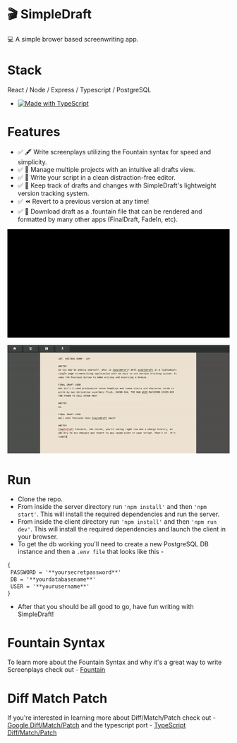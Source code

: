 # 🎬 SimpleDraft

💻 A simple brower based screenwriting app.

# Stack

React / Node / Express / Typescript / PostgreSQL
- [![Made with TypeScript](https://img.shields.io/badge/TypeScript-5-blue?logo=typescript&logoColor=white)](https://typescriptlang.org "Go to TypeScript homepage")

# Features

- ✅ 🖋️ Write screenplays utilizing the Fountain syntax for speed and simplicity.
- ✅ 📌 Manage multiple projects with an intuitive all drafts view.
- ✅ 📄 Write your script in a clean distraction-free editor.
- ✅ 📇 Keep track of drafts and changes with SimpleDraft's lightweight version tracking system.
- ✅ ⏪ Revert to a previous version at any time!
- ✅ 📜 Download draft as a .fountain file that can be rendered and formatted by many other apps (FinalDraft, FadeIn, etc).

![Gif demo 1](readmeAssets/simpleDraft1.gif)

![Gif demo 2](readmeAssets/simpleDraft2.gif)

# Run

* Clone the repo.
* From inside the server directory run ```'npm install'``` and then ```'npm start'```. This will install the required dependencies and run the server.
* From inside the client directory run ```'npm install'``` and then ```'npm run dev'```. This will install the required dependencies and launch the client in your browser.
* To get the db working you'll need to create a new PostgreSQL DB instance and then a ```.env file``` that looks like this -

```plaintext
{
 PASSWORD = '**yoursecretpassword**'
 DB = '**yourdatabasename**'
 USER = '**yourusername**'
}
```

* After that you should be all good to go, have fun writing with SimpleDraft!

# Fountain Syntax

To learn more about the Fountain Syntax and why it's a great way to write Screenplays check out - [Fountain](https://fountain.io/)

# Diff Match Patch

If you're interested in learning more about Diff/Match/Patch check out - [Google Diff/Match/Patch](https://github.com/google/diff-match-patch) and the typescript port - [TypeScript Diff/Match/Patch](https://github.com/nonoroazoro/diff-match-patch-typescript)

